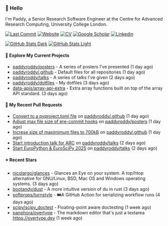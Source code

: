 ### 👋 Hello

I'm Paddy, a Senior Research Software Engineer at the Centre for Advanced
Research Computing, University College London.

[![Last Commit](https://img.shields.io/github/last-commit/paddyroddy/paddyroddy/main?label=updated)](https://github.com/paddyroddy)
[![Website](https://img.shields.io/badge/GitHub%20Pages-222?logo=githubpages&logoColor=fff&style=for-the-badge&style=flat)](https://paddyroddy.github.io)
[![CV](https://img.shields.io/badge/CV-PDF-pink.svg)](https://paddyroddy.github.io/cv)
[![Google Scholar](https://img.shields.io/badge/Google%20Scholar-4285F4?logo=googlescholar&logoColor=fff&style=for-the-badge&style=flat)](https://scholar.google.com/citations?user=OFigHUwAAAAJ)
[![Linkedin](https://img.shields.io/badge/LinkedIn-0A66C2?logo=linkedin&logoColor=fff&style=for-the-badge&style=flat)](https://www.linkedin.com/in/patrickjamesroddy)

[![GitHub Stats Dark](https://github-readme-stats-paddyroddy.vercel.app/api?username=paddyroddy&disable_animations=true&hide_border=true&hide_title=true&include_all_commits=true&rank_icon=github&show=prs_merged,reviews&show_icons=true&theme=tokyonight)](https://github.com/paddyroddy/paddyroddy#gh-dark-mode-only)
[![GitHub Stats Light](https://github-readme-stats-paddyroddy.vercel.app/api?username=paddyroddy&disable_animations=true&hide_border=true&hide_title=true&include_all_commits=true&rank_icon=github&show=prs_merged,reviews&show_icons=true&theme=default)](https://github.com/paddyroddy/paddyroddy#gh-light-mode-only)

#### 👷 Explore My Current Projects

- [paddyroddy/posters](https://github.com/paddyroddy/posters) - A series of posters I&#39;ve presented
  (1 day ago)
- [paddyroddy/.github](https://github.com/paddyroddy/.github) - Default files for all repositories
  (1 day ago)
- [paddyroddy/talks](https://github.com/paddyroddy/talks) - A series of talks I&#39;ve given
  (2 days ago)
- [paddyroddy/dotfiles](https://github.com/paddyroddy/dotfiles) - My dotfiles
  (3 days ago)
- [data-apis/array-api-extra](https://github.com/data-apis/array-api-extra) - Extra array functions built on top of the array API standard.
  (3 days ago)

#### 🔨 My Recent Pull Requests

- [Convert to a pyproject.toml file](https://github.com/paddyroddy/.github/pull/317) on [paddyroddy/.github](https://github.com/paddyroddy/.github)
  (1 day ago)
- [Adjust max file size of pre-commit hooks](https://github.com/paddyroddy/posters/pull/16) on [paddyroddy/posters](https://github.com/paddyroddy/posters)
  (1 day ago)
- [Increse size of maximimum files to 700kB](https://github.com/paddyroddy/.github/pull/316) on [paddyroddy/.github](https://github.com/paddyroddy/.github)
  (1 day ago)
- [Start introduction talk for ARC](https://github.com/paddyroddy/talks/pull/113) on [paddyroddy/talks](https://github.com/paddyroddy/talks)
  (2 days ago)
- [Start EuroPython &amp; EuroSciPy 2025](https://github.com/paddyroddy/talks/pull/112) on [paddyroddy/talks](https://github.com/paddyroddy/talks)
  (2 days ago)

#### ⭐ Recent Stars

- [nicolargo/glances](https://github.com/nicolargo/glances) - Glances an Eye on your system. A top/htop alternative for GNU/Linux, BSD, Mac OS and Windows operating systems.
  (3 days ago)
- [bootandy/dust](https://github.com/bootandy/dust) - A more intuitive version of du in rust
  (3 days ago)
- [softprops/turnstyle](https://github.com/softprops/turnstyle) - 🎟️A GitHub Action for serializing workflow runs
  (4 days ago)
- [scipy/scipy_doctest](https://github.com/scipy/scipy_doctest) - Floating-point aware doctesting
  (1 week ago)
- [panphora/overtype](https://github.com/panphora/overtype) - The markdown editor that&#39;s just a textarea https://overtype.dev
  (1 week ago)
